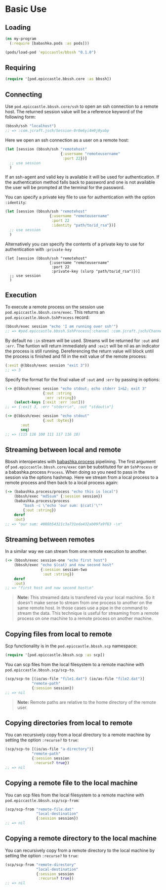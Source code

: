 # Basic Use

## Loading

```clojure
(ns my-program
  (:require [babashka.pods :as pods]))

(pods/load-pod 'epiccastle/bbssh "0.1.0")
```

## Requiring

```clojure
(require '[pod.epiccastle.bbssh.core :as bbssh])
```

## Connecting

Use `pod.epiccastle.bbssh.core/ssh` to open an ssh connection to a remote host. The returned session value will be a reference keyword of the following form:

```clojure
(bbssh/ssh "localhost")
;; => :com.jcraft.jsch/Session-0r0e6yi4m9j8yabp
```

Here we open an ssh connection as a user on a remote host:

```clojure
(let [session (bbssh/ssh "remotehost"
                         {:username "remoteusername"
                          :port 22})]
  ;; use session
  )
```

If an ssh-agent and valid key is available it will be used for authentication. If the authentication method falls back to password and one is not available the user will be prompted at the terminal for the password.

You can specify a private key file to use for authentication with the option `:identity`:

```clojure
(let [session (bbssh/ssh "remotehost"
                    {:username "remoteusername"
                     :port 22
                     :identity "path/to/id_rsa"})]
  ;; use session
  )
```

Alternatively you can specify the contents of a private key to use for authentication with `:private-key`

```
(let [session (bbssh/ssh "remotehost"
                    {:username "remoteusername"
                     :port 22
                     :private-key (slurp "path/to/id_rsa")})]
  ;; use session
  )
```

## Execution

To execute a remote process on the session use `pod.epiccastle.bbssh.core/exec`. This returns an `pod.epiccastle.bbssh.SshProcess` record:

```clojure
(bbssh/exec session "echo 'I am running over ssh'")
;; => #pod.epiccastle.bbssh.SshProcess{:channel :com.jcraft.jsch/ChannelExec-i9qp6i1wk1uiqpio, :exit nil, :in nil, :out #object[babashka.impl.proxy.proxy$java.io.PipedInputStream$ff19274a 0x6f9c2c47 "babashka.impl.proxy.proxy$java.io.PipedInputStream$ff19274a@6f9c2c47"], :err #object[babashka.impl.proxy.proxy$java.io.PipedInputStream$ff19274a 0x207ed897 "babashka.impl.proxy.proxy$java.io.PipedInputStream$ff19274a@207ed897"], :prev nil, :cmd "echo 'I am running over ssh'"}
```

By default no `:in` stream will be used. Streams will be returned for `:out` and `:err`. The funtion will return immediately and `:exit` will be nil as an indicator the process is still running. Dereferencing the return value will block until the process is finished and fill in the exit value of the remote process:

```clojure
(:exit @(bbssh/exec session "exit 3"))
;; => 3
```

Specify the format for the final value of `:out` and `:err` by passing in options:

```clojure
(-> @(bbssh/exec session "echo stdout; echo stderr 1>&2; exit 3"
                 {:out :string
                  :err :string})
    (select-keys [:exit :err :out]))
;; => {:exit 3, :err "stderr\n", :out "stdout\n"}
```

```clojure
(-> @(bbssh/exec session "echo stdout"
                 {:out :bytes})
       :out
       seq)
;; => (115 116 100 111 117 116 10)
```

## Streaming between local and remote

Bbssh interoperates with [babashka.process](https://github.com/babashka/process) pipelining. The first argument of `pod.epiccastle.bbssh.core/exec` can be substituted for an `SshProcess` or a babashka.process `Process`. When doing so you need to pass in the session via the options hashmap. Here we stream from a local process to a remote process and then back to a local process again:

```clojure
(-> (babashka.process/process "echo this is local")
    (bbssh/exec "md5sum" {:session session})
    (babashka.process/process
        "bash -c \"echo 'our sum: $(cat)'\""
        {:out :string})
    deref
    :out)
;; => "our sum: 4088b54321c3a731eda432ab09fa9f63 -\n"
```

## Streaming between remotes

In a similar way we can stream from one remote execution to another.

```clojure
(-> (bbssh/exec session-one "echo first host")
    (bbssh/exec "echo $(cat) and now second host"
                {:session session-two
                 :out :string})
    deref
    :out)
;; => "first host and now second host\n"
```

> **Note:** This streamed data is transfered via your local machine. So it doesn't make sense to stream from one process to another on the same remote host. In those cases use a pipe in the command to stream the data. This technique is useful for streaming from a remote process on one machine to a remote process on another machine.

## Copying files from local to remote

Scp functionality is in the `pod.epiccastle.bbssh.scp` namespace:

```clojure
(require '[pod.epiccastle.bbssh.scp :as scp])
```

You can scp files from the local filesystem to a remote machine with `pod.epiccastle.bbssh.scp/scp-to`.

```clojure
(scp/scp-to [(io/as-file "file1.dat") (io/as-file "file2.dat")]
            "remote-path"
            {:session session})
;; => nil
```

> **Note:** Remote paths are relative to the home directory of the remote user.

## Copying directories from local to remote

You can recursively copy from a local directory to a remote machine by setting the option `:recurse?` to `true`:

```clojure
(scp/scp-to [(io/as-file "a-directory")]
            "remote-path"
            {:session session
             :recurse? true})
;; => nil
```

## Copying a remote file to the local machine

You can scp files from the local filesystem to a remote machine with `pod.epiccastle.bbssh.scp/scp-from`:

```clojure
(scp/scp-from "remote-file.dat"
              "local-destination"
              {:session session})
;; => nil
```

## Copying a remote directory to the local machine

You can recursively copy from a remote directory to the local machine by setting the option `:recurse?` to `true`:

```clojure
(scp/scp-from "remote-directory"
              "local-destination"
              {:session session
               :recurse? true})
;; => nil
```
